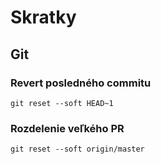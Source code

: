 # Skratky

## Git

### Revert posledného commitu

`git reset --soft HEAD~1`

### Rozdelenie veľkého PR

`git reset --soft origin/master`

